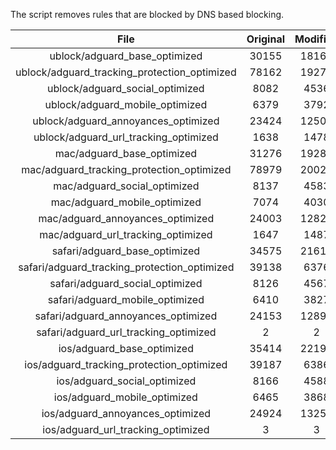 The script removes rules that are blocked by DNS based blocking.


| File | Original | Modified |
|:----:|:-----:|:-----:|
| ublock/adguard_base_optimized | 30155 | 18163 |
| ublock/adguard_tracking_protection_optimized | 78162 | 19278 |
| ublock/adguard_social_optimized | 8082 | 4536 |
| ublock/adguard_mobile_optimized | 6379 | 3792 |
| ublock/adguard_annoyances_optimized | 23424 | 12502 |
| ublock/adguard_url_tracking_optimized | 1638 | 1478 |
| mac/adguard_base_optimized | 31276 | 19286 |
| mac/adguard_tracking_protection_optimized | 78979 | 20026 |
| mac/adguard_social_optimized | 8137 | 4583 |
| mac/adguard_mobile_optimized | 7074 | 4030 |
| mac/adguard_annoyances_optimized | 24003 | 12820 |
| mac/adguard_url_tracking_optimized | 1647 | 1487 |
| safari/adguard_base_optimized | 34575 | 21619 |
| safari/adguard_tracking_protection_optimized | 39138 | 6376 |
| safari/adguard_social_optimized | 8126 | 4567 |
| safari/adguard_mobile_optimized | 6410 | 3827 |
| safari/adguard_annoyances_optimized | 24153 | 12894 |
| safari/adguard_url_tracking_optimized | 2 | 2 |
| ios/adguard_base_optimized | 35414 | 22195 |
| ios/adguard_tracking_protection_optimized | 39187 | 6386 |
| ios/adguard_social_optimized | 8166 | 4588 |
| ios/adguard_mobile_optimized | 6465 | 3868 |
| ios/adguard_annoyances_optimized | 24924 | 13256 |
| ios/adguard_url_tracking_optimized | 3 | 3 |